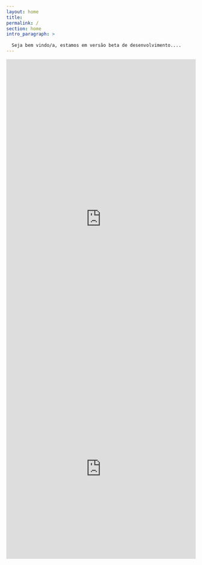 ```yaml
---
layout: home
title: 
permalink: /
section: home
intro_paragraph: >
  
  Seja bem vindo/a, estamos em versão beta de desenvolvimento....
---
```

<iframe src="https://docs.google.com/forms/d/e/1FAIpQLSdShJ75zwSHg9UkyBeMgZXRlzuI4iFcnJforxcaTvDW3yXrDw/viewform?embedded=true" width="100%" height="850" frameborder="0" marginheight="0" marginwidth="0">Carregando…</iframe>
<iframe src="https://docs.google.com/forms/d/e/1FAIpQLSf_Qhsxf6AXu9aQ_epQoAzmedZFt3dn5zqo3hHfF7yupOqHRQ/viewform?embedded=true" width="100%" height="480" frameborder="0" marginheight="0" marginwidth="0">Carregando…</iframe>



